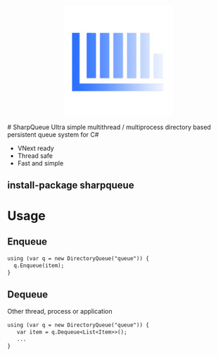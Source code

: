 <p align="center">
  <img src="https://raw.githubusercontent.com/SharpTools/sharpqueue/master/icon/sharpqueue.jpg" width="250px" alt="SharpSenses" />
</p>
# SharpQueue
Ultra simple multithread / multiprocess directory based persistent queue system for C#

- VNext ready
- Thread safe
- Fast and simple

## install-package sharpqueue

# Usage

## Enqueue

```
using (var q = new DirectoryQueue("queue")) {
  q.Enqueue(item);
}
```

## Dequeue
Other thread, process or application
```
using (var q = new DirectoryQueue("queue")) {
   var item = q.Dequeue<List<Item>>();
   ...
}
```




